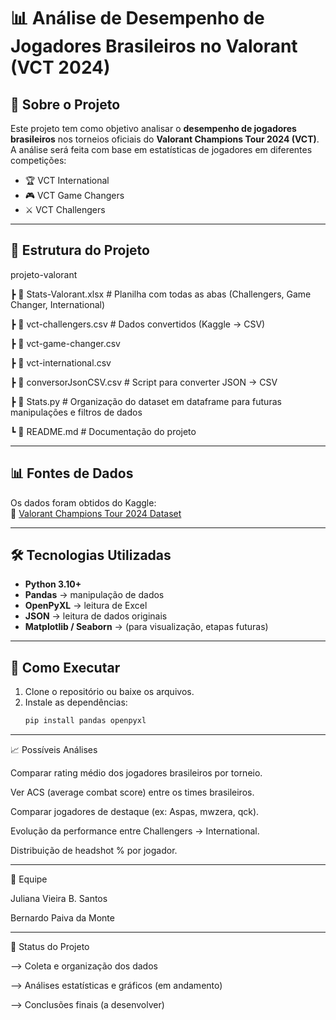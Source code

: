 # 📊 Análise de Desempenho de Jogadores Brasileiros no Valorant (VCT 2024)

## 📌 Sobre o Projeto
Este projeto tem como objetivo analisar o **desempenho de jogadores brasileiros** nos torneios oficiais do **Valorant Champions Tour 2024 (VCT)**.  
A análise será feita com base em estatísticas de jogadores em diferentes competições:

- 🏆 VCT International  
- 🎮 VCT Game Changers  
- ⚔️ VCT Challengers
---

## 📂 Estrutura do Projeto
projeto-valorant 

┣ 📄 Stats-Valorant.xlsx # Planilha com todas as abas (Challengers, Game Changer, International)

┣ 📄 vct-challengers.csv # Dados convertidos (Kaggle → CSV)

┣ 📄 vct-game-changer.csv

┣ 📄 vct-international.csv

┣ 📄 conversorJsonCSV.csv # Script para converter JSON → CSV

┣ 📄 Stats.py # Organização do dataset em dataframe para futuras manipulações e filtros de dados

┗ 📄 README.md # Documentação do projeto

---

## 📊 Fontes de Dados
Os dados foram obtidos do Kaggle:  
🔗 [Valorant Champions Tour 2024 Dataset](https://www.kaggle.com/datasets/sauurabhkr/valorant-champions-tour-2024)

---

## 🛠️ Tecnologias Utilizadas
- **Python 3.10+**
- **Pandas** → manipulação de dados
- **OpenPyXL** → leitura de Excel
- **JSON** → leitura de dados originais
- **Matplotlib / Seaborn** → (para visualização, etapas futuras)

---

## 🚀 Como Executar
1. Clone o repositório ou baixe os arquivos.
2. Instale as dependências:
   ```bash
   pip install pandas openpyxl

---

📈 Possíveis Análises

Comparar rating médio dos jogadores brasileiros por torneio.

Ver ACS (average combat score) entre os times brasileiros.

Comparar jogadores de destaque (ex: Aspas, mwzera, qck).

Evolução da performance entre Challengers → International.

Distribuição de headshot % por jogador.

---

👥 Equipe

Juliana Vieira B. Santos

Bernardo Paiva da Monte

---

📌 Status do Projeto

--> Coleta e organização dos dados

--> Análises estatísticas e gráficos (em andamento)

-->️ Conclusões finais (a desenvolver)